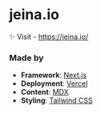 # jeina.io

✨ Visit - https://jeina.io/

### Made by

- **Framework**: [Next.js](https://nextjs.org/)
- **Deployment**: [Vercel](https://vercel.com/)
- **Content**: [MDX](https://github.com/mdx-js/mdx)
- **Styling**: [Tailwind CSS](https://tailwindcss.com/)
